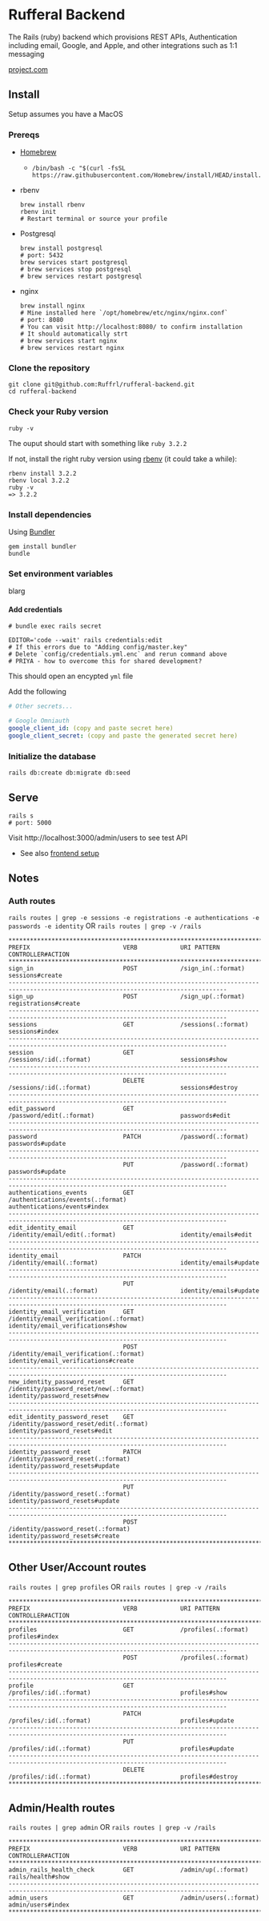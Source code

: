 # Rufferal Backend

The Rails (ruby) backend which provisions REST APIs, Authentication including email, Google, and Apple, and other integrations such as 1:1 messaging

[project.com](https://project.com)

## Install

Setup assumes you have a MacOS

### Prereqs

- [Homebrew](https://brew.sh/)
  - ```shell
    /bin/bash -c "$(curl -fsSL https://raw.githubusercontent.com/Homebrew/install/HEAD/install.sh)"
    ```
- rbenv
  ```shell
  brew install rbenv
  rbenv init
  # Restart terminal or source your profile
  ```
- Postgresql
  ```shell
  brew install postgresql
  # port: 5432
  brew services start postgresql
  # brew services stop postgresql
  # brew services restart postgresql
  ```
- nginx
  ```shell
  brew install nginx
  # Mine installed here `/opt/homebrew/etc/nginx/nginx.conf`
  # port: 8080
  # You can visit http://localhost:8080/ to confirm installation
  # It should automatically strt
  # brew services start nginx
  # brew services restart nginx
  ```

### Clone the repository

```shell
git clone git@github.com:Ruffrl/rufferal-backend.git
cd rufferal-backend
```

### Check your Ruby version

```shell
ruby -v
```

The ouput should start with something like `ruby 3.2.2`

If not, install the right ruby version using [rbenv](https://github.com/rbenv/rbenv) (it could take a while):

```shell
rbenv install 3.2.2
rbenv local 3.2.2
ruby -v
=> 3.2.2
```

### Install dependencies

Using [Bundler](https://github.com/bundler/bundler)

```shell
gem install bundler
bundle
```

### Set environment variables

blarg

#### Add credentials

```shell
# bundle exec rails secret

EDITOR='code --wait' rails credentials:edit
# If this errors due to "Adding config/master.key"
# Delete `config/credentials.yml.enc` and rerun command above
# PRIYA - how to overcome this for shared development?
```

This should open an encypted `yml` file

Add the following

```yml
# Other secrets...

# Google Omniauth
google_client_id: (copy and paste secret here)
google_client_secret: (copy and paste the generated secret here)
```

<!-- Using [Figaro](https://github.com/laserlemon/figaro): -->

<!-- See [config/application.yml.sample](https://github.com/juliendargelos/project/blob/master/config/application.yml.sample) and contact the developer: [contact@juliendargelos.com](mailto:contact@juliendargelos.com) (sensitive data). -->

### Initialize the database

```shell
rails db:create db:migrate db:seed
```

<!-- ### Add heroku remotes

Using [Heroku CLI](https://devcenter.heroku.com/articles/heroku-cli):

```shell
heroku git:remote -a project
heroku git:remote --remote heroku-staging -a project-staging
``` -->

## Serve

```shell
rails s
# port: 5000
```

Visit http://localhost:3000/admin/users to see test API

- See also [frontend setup](https://github.com/Ruffrl/rufferal-frontend?tab=readme-ov-file#install)

<!-- ## Deploy

### With Heroku pipeline (recommended)

Push to Heroku staging remote:

```shell
git push heroku-staging
```

Go to the Heroku Dashboard and [promote the app to production](https://devcenter.heroku.com/articles/pipelines) or use Heroku CLI:

```shell
heroku pipelines:promote -a project-staging
```

### Directly to production (not recommended)

Push to Heroku production remote:

```shell
git push heroku
``` -->

## Notes

### Auth routes

`rails routes | grep -e sessions -e registrations -e authentications -e passwords -e identity`
OR
`rails routes | grep -v /rails`

```
***********************************************************************************************************************************
PREFIX                          VERB            URI PATTERN                                     CONTROLLER#ACTION
***********************************************************************************************************************************
sign_in                         POST            /sign_in(.:format)                              sessions#create
-----------------------------------------------------------------------------------------------------------------------------------
sign_up                         POST            /sign_up(.:format)                              registrations#create
-----------------------------------------------------------------------------------------------------------------------------------
sessions                        GET             /sessions(.:format)                             sessions#index
-----------------------------------------------------------------------------------------------------------------------------------
session                         GET             /sessions/:id(.:format)                         sessions#show
-----------------------------------------------------------------------------------------------------------------------------------
                                DELETE          /sessions/:id(.:format)                         sessions#destroy
-----------------------------------------------------------------------------------------------------------------------------------
edit_password                   GET             /password/edit(.:format)                        passwords#edit
-----------------------------------------------------------------------------------------------------------------------------------
password                        PATCH           /password(.:format)                             passwords#update
-----------------------------------------------------------------------------------------------------------------------------------
                                PUT             /password(.:format)                             passwords#update
-----------------------------------------------------------------------------------------------------------------------------------
authentications_events          GET             /authentications/events(.:format)               authentications/events#index
-----------------------------------------------------------------------------------------------------------------------------------
edit_identity_email             GET             /identity/email/edit(.:format)                  identity/emails#edit
-----------------------------------------------------------------------------------------------------------------------------------
identity_email                  PATCH           /identity/email(.:format)                       identity/emails#update
-----------------------------------------------------------------------------------------------------------------------------------
                                PUT             /identity/email(.:format)                       identity/emails#update
-----------------------------------------------------------------------------------------------------------------------------------
identity_email_verification     GET             /identity/email_verification(.:format)          identity/email_verifications#show
-----------------------------------------------------------------------------------------------------------------------------------
                                POST            /identity/email_verification(.:format)          identity/email_verifications#create
-----------------------------------------------------------------------------------------------------------------------------------
new_identity_password_reset     GET             /identity/password_reset/new(.:format)          identity/password_resets#new
-----------------------------------------------------------------------------------------------------------------------------------
edit_identity_password_reset    GET             /identity/password_reset/edit(.:format)         identity/password_resets#edit
-----------------------------------------------------------------------------------------------------------------------------------
identity_password_reset         PATCH           /identity/password_reset(.:format)              identity/password_resets#update
-----------------------------------------------------------------------------------------------------------------------------------
                                PUT             /identity/password_reset(.:format)              identity/password_resets#update
-----------------------------------------------------------------------------------------------------------------------------------
                                POST            /identity/password_reset(.:format)              identity/password_resets#create
***********************************************************************************************************************************
```

## Other User/Account routes

`rails routes | grep profiles`
OR
`rails routes | grep -v /rails`

```
***********************************************************************************************************************************
PREFIX                          VERB            URI PATTERN                                     CONTROLLER#ACTION
***********************************************************************************************************************************
profiles                        GET             /profiles(.:format)                             profiles#index
-----------------------------------------------------------------------------------------------------------------------------------
                                POST            /profiles(.:format)                             profiles#create
-----------------------------------------------------------------------------------------------------------------------------------
profile                         GET             /profiles/:id(.:format)                         profiles#show
-----------------------------------------------------------------------------------------------------------------------------------
                                PATCH           /profiles/:id(.:format)                         profiles#update
-----------------------------------------------------------------------------------------------------------------------------------
                                PUT             /profiles/:id(.:format)                         profiles#update
-----------------------------------------------------------------------------------------------------------------------------------
                                DELETE          /profiles/:id(.:format)                         profiles#destroy
***********************************************************************************************************************************
```

## Admin/Health routes

`rails routes | grep admin`
OR
`rails routes | grep -v /rails`

```
***********************************************************************************************************************************
PREFIX                          VERB            URI PATTERN                                     CONTROLLER#ACTION
***********************************************************************************************************************************
admin_rails_health_check        GET             /admin/up(.:format)                             rails/health#show
-----------------------------------------------------------------------------------------------------------------------------------
admin_users                     GET             /admin/users(.:format)                          admin/users#index
***********************************************************************************************************************************
```
